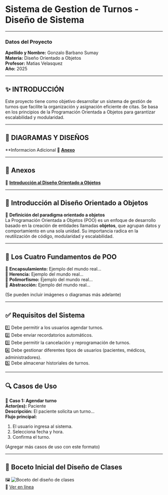 # Sistema de Gestion de Turnos - Diseño de Sistema  

---
### Datos del Proyecto  
**Apellido y Nombre:** Gonzalo Barbano Sumay  
**Materia:** Diseño Orientado a Objetos  
**Profesor:** Matias Velasquez  
**Año:** 2025  

---

## ✨ INTRODUCCIÓN  
Este proyecto tiene como objetivo desarrollar un sistema de gestión de turnos que facilite la organización y asignación eficiente de citas. Se basa en los principios de la Programación Orientada a Objetos para garantizar escalabilidad y modularidad.

---

## 📁 DIAGRAMAS Y DISEÑOS  
   **Informacion Adicional
🔗 **[Anexo](anexos.md)**  


---


## 📌 **Anexos**  
🔗 **[Introducción al Diseño Orientado a Objetos](introduccion.md)**  

---

## 📌 **Introducción al Diseño Orientado a Objetos**  
📝 **Definición del paradigma orientado a objetos**  
La Programación Orientada a Objetos (POO) es un enfoque de desarrollo basado en la creación de entidades llamadas **objetos**, que agrupan datos y comportamiento en una sola unidad. Su importancia radica en la reutilización de código, modularidad y escalabilidad.

---

## 🎯 **Los Cuatro Fundamentos de POO**  
📌 **Encapsulamiento:** Ejemplo del mundo real...  
📌 **Herencia:** Ejemplo del mundo real...  
📌 **Polimorfismo:** Ejemplo del mundo real...  
📌 **Abstracción:** Ejemplo del mundo real...  

(Se pueden incluir imágenes o diagramas más adelante)

---

## ✅ **Requisitos del Sistema**  
1️⃣ Debe permitir a los usuarios agendar turnos.  
2️⃣ Debe enviar recordatorios automáticos.  
3️⃣ Debe permitir la cancelación y reprogramación de turnos.  
4️⃣ Debe gestionar diferentes tipos de usuarios (pacientes, médicos, administradores).  
5️⃣ Debe almacenar historiales de turnos.  

---

## 🔍 **Casos de Uso**  
📌 **Caso 1: Agendar turno**  
**Actor(es):** Paciente  
**Descripción:** El paciente solicita un turno...  
**Flujo principal:**  
1. El usuario ingresa al sistema.  
2. Selecciona fecha y hora.  
3. Confirma el turno.  

(Agregar más casos de uso con este formato)

---

## 📌 **Boceto Inicial del Diseño de Clases**  
🖼️ ![Boceto del diseño de clases](diagrams/boceto.png)  
🔗 [Ver en línea](https://link-a-diagrama.com)  
